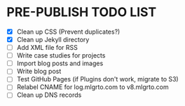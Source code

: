 # PRE-PUBLISH TODO LIST

- [x] Clean up CSS (Prevent duplicates?)
- [x] Clean up Jekyll directory
- [ ] Add XML file for RSS
- [ ] Write case studies for projects
- [ ] Import blog posts and images
- [ ] Write blog post
- [ ] Test GitHub Pages (if Plugins don't work, migrate to S3)
- [ ] Relabel CNAME for log.mlgrto.com to v8.mlgrto.com
- [ ] Clean up DNS records